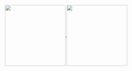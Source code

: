 


<a href=".">
  <img height=200 align="center" src="https://github-readme-stats.vercel.app/api?username=nilsiker&theme=gruvbox&bg_color=00000000&show_icons=true" />
</a>
<a href=".">
    <img height=200 align="center" src="https://github-readme-stats.vercel.app/api/top-langs/?username=nilsiker&theme=gruvbox&bg_color=00000000&layout=compact&langs_count=8&card_width=320" />
</a>
<!--
**nilsiker/nilsiker** is a ✨ _special_ ✨ repository because its `README.md` (this file) appears on your GitHub profile.

Here are some ideas to get you started:

- 🔭 I’m currently working on ...
- 🌱 I’m currently learning ...
- 👯 I’m looking to collaborate on ...
- 🤔 I’m looking for help with ...
- 💬 Ask me about ...
- 📫 How to reach me: ...
- 😄 Pronouns: ...
- ⚡ Fun fact: ...
-->
